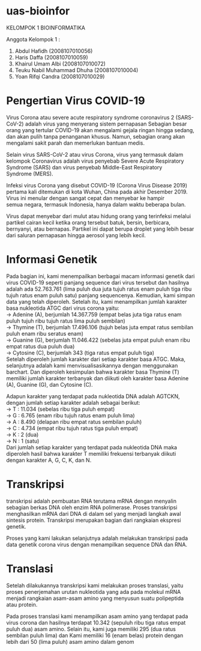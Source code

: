 # uas-bioinfor

KELOMPOK 1 BIOINFORMATIKA

Anggota Kelompok 1 :
1. Abdul Hafidh (2008107010056)
2. Haris Daffa (2008107010059)
3. Khairul Umam Albi (2008107010072)
4. Teuku Nabil Muhammad Dhuha (2008107010004)
5. Yoan Rifqi Candra (2008107010029)

# Pengertian Virus COVID-19
Virus Corona atau severe acute respiratory syndrome coronavirus 2 (SARS-CoV-2) adalah virus yang menyerang sistem pernapasan
Sebagian besar orang yang tertular COVID-19 akan mengalami gejala ringan hingga sedang, dan akan pulih tanpa penanganan khusus. Namun, sebagian orang akan mengalami sakit parah dan memerlukan bantuan medis.

Selain virus SARS-CoV-2 atau virus Corona, virus yang termasuk dalam kelompok Coronavirus adalah virus penyebab Severe Acute Respiratory Syndrome (SARS) dan virus penyebab Middle-East Respiratory Syndrome (MERS).

Infeksi virus Corona yang disebut COVID-19 (Corona Virus Disease 2019) pertama kali ditemukan di kota Wuhan, China pada akhir Desember 2019. Virus ini menular dengan sangat cepat dan menyebar ke hampir semua negara, termasuk Indonesia, hanya dalam waktu beberapa bulan.

Virus dapat menyebar dari mulut atau hidung orang yang terinfeksi melalui partikel cairan kecil ketika orang tersebut batuk, bersin, berbicara, bernyanyi, atau bernapas. Partikel ini dapat berupa droplet yang lebih besar dari saluran pernapasan hingga aerosol yang lebih kecil.

# Informasi Genetik
Pada bagian ini, kami menempailkan berbagai macam informasi genetik dari virus COVID-19 seperti panjang sequence dari virus tersebut dan hasilnya adalah ada 52.763.761 (lima puluh dua juta tujuh ratus enam puluh tiga ribu tujuh ratus enam puluh satu) panjang sequencenya. Kemudian, kami simpan data yang telah diperoleh. Setelah itu, kami menampilkan jumlah karakter basa nukleotida ATGC dari virus corona yaitu:      
  -> Adenine (A), berjumlah 14.367.759 (empat belas juta tiga ratus enam puluh tujuh ribu tujuh ratus lima puluh sembilan)      
  -> Thymine (T), berjumlah 17.496.106 (tujuh belas juta empat ratus sembilan puluh enam ribu seratus enam)      
  -> Guanine (G), berjumlah 11.046.422 (sebelas juta empat puluh enam ribu empat ratus dua puluh dua)     
  -> Cytosine (C), berjumlah 343 (tiga ratus empat puluh tiga)      
Setelah diperoleh jumlah karakter dari setiap karakter basa ATGC. Maka, selanjutnya adalah kami menvisualisasikannya dengan menggunakan barchart.
Dan diperoleh kesimpulan bahwa karakter basa Thymine (T) memiliki jumlah karakter terbanyak dan diikuti oleh karakter basa Adenine (A), Guanine (G), dan Cytosine (C).

Adapun karakter yang terdapat pada nukleotida DNA adalah AGTCKN, dengan jumlah setiap karakter adalah sebagai berikut:      
  -> T : 11.034 (sebelas ribu tiga puluh empat)     
  -> G : 6.765 (enam ribu tujuh ratus enam puluh lima)      
  -> A : 8.490 (delapan ribu empat ratus sembilan puluh)      
  -> C : 4.734 (empat ribu tujuh ratus tiga puluh empat)      
  -> K : 2 (dua)    
  -> N : 1 (satu)   
Dari jumlah setiap karakter yang terdapat pada nukleotida DNA maka diperoleh hasil bahwa karakter T memiliki frekuensi terbanyak diikuti dengan karakter A, G, C, K, dan N.

# Transkripsi
transkripsi adalah pembuatan RNA terutama mRNA dengan menyalin sebagian berkas DNA oleh enzim RNA polimerase. Proses transkripsi menghasilkan mRNA dari DNA di dalam sel yang menjadi langkah awal sintesis protein. Transkripsi merupakan bagian dari rangkaian ekspresi genetik.

Proses yang kami lakukan selanjutnya adalah melakukan transkripsi pada data genetik corona virus dengan menampilkan sequence DNA dan RNA.

# Translasi
Setelah dilakukannya transkripsi kami melakukan proses translasi, yaitu proses penerjemahan urutan nukleotida yang ada pada molekul mRNA menjadi rangkaian asam-asam amino yang menyusun suatu polipeptida atau protein.

Pada proses translasi kami menampilkan asam amino yang terdapat pada virus corona dan hasilnya terdapat 10.342 (sepuluh ribu tiga ratus empat puluh dua) asam amino. Selain itu, kami juga memiliki 295 (dua ratus sembilan puluh lima) dan Kami memiliki 16 (enam belas) protein dengan lebih dari 50 (lima puluh) asam amino dalam genom
